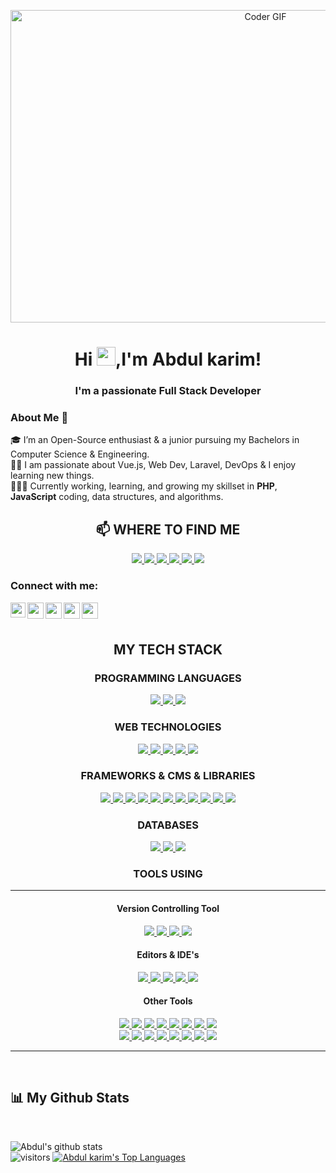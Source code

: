 <p align="center"><img src="https://media.giphy.com/media/gh0RRgkTXedvF0pDc0/giphy.gif" alt="Coder GIF" width="800" height="500"></p>

<h1 align="center">Hi <img src="https://raw.githubusercontent.com/MartinHeinz/MartinHeinz/master/wave.gif" width="30px">,I'm Abdul karim!</h1> 
<h3 align="center">I'm a passionate Full Stack Developer</h3>



### About Me 🚀

🎓 I’m an Open-Source enthusiast & a junior pursuing my Bachelors in Computer Science & Engineering. </br>
👨‍💻  I am passionate about Vue.js, Web Dev, Laravel, DevOps & I enjoy learning new things. </br>
👨🏽‍💻 Currently working, learning, and growing my skillset in **PHP**, **JavaScript** coding, data structures, and algorithms.

<h2 align="center">📫 WHERE TO FIND ME</h2>
<p align="center">
    <a title="Facebook" href="https://facebook.com/">
        <img src="https://img.shields.io/badge/-Abdul%20karim-%233b5998?style=flat-square&logo=Facebook&logoColor=ffffff" />
    </a>
    <a title="LinkedIn" href="https://www.linkedin.com/in/mishajib/">
        <img src="https://img.shields.io/badge/-Abdul%20karim-%230e76a8?style=flat-square&logo=Linkedin&logoColor=ffffff" />
    </a>
    <a title="Twitter" href="https://twitter.com">
        <img src="https://img.shields.io/badge/-Abdul%20karim-%2300acee?style=flat-square&logo=twitter&logoColor=ffffff" />
    </a>
    <a title="Github" href="https://github.com/iamabdulkarim">
        <img src="https://img.shields.io/badge/-Abdul%20karim-%23211F1F?style=flat-square&logo=github" />
    </a>
    <a title="BitBucket" href="https://bitbucket.org/mishajib/">
        <img src="https://img.shields.io/badge/-BitBucket-darkblue?style=flat-square&logo=bitbucket" />
    </a>
    <a title="BitBucket" href="https://bitbucket.org/mishajib/">
        <img src="https://img.shields.io/badge/-Abdul%20karim-%23211F1F?style=flat-square&logo=gmail" />
    </a>

</p>

### Connect with me:


<a href="https://www.linkedin.com/in/abdul-karim/">
  <img align="left" width="24px" src="https://cdn.jsdelivr.net/npm/simple-icons@v3/icons/linkedin.svg"  />
</a>
<a href="https://twitter.com">
  <img align="left" width="26px" src="https://cdn.jsdelivr.net/npm/simple-icons@v3/icons/twitter.svg" />
</a>
<a href="mailto:abdulkarim34.fk@gmail.com">
  <img align="left" width="26px" src="https://cdn.jsdelivr.net/npm/simple-icons@v3/icons/gmail.svg" />
</a>
<a href="https://www.youtube.com">
  <img align="left" width="26px" src="https://cdn.jsdelivr.net/npm/simple-icons@v3/icons/youtube.svg" />
</a>
<a href="http://dev.to">
  <img align="left" width="26px" src="https://cdn.jsdelivr.net/npm/simple-icons@v3/icons/medium.svg" />
</a>

<br />

<br />

<h2 align="center"> MY TECH STACK </h2>

<h3 align="center"> PROGRAMMING LANGUAGES </h3>
<p align="center">
  <a title="PHP" href="https://www.php.net/">
    <img src="https://img.shields.io/badge/PHP-%23777BB4.svg?&style=flat-square&logo=php&logoColor=white"/>
  </a>
  <a title="JavaScript" href="https://www.javascript.com/">
    <img src="https://img.shields.io/badge/JavaScript%20-%23323330.svg?&style=flat-square&logo=javascript&logoColor=%23F7DF1E"/>
  </a>
  <a title="Python" href="https://www.python.org/">
    <img src="https://img.shields.io/badge/Python%20-%2314354C.svg?&style=flat-square&logo=python&logoColor=white"/>
  </a>
  
</p>

<h3 align="center"> WEB TECHNOLOGIES </h3>
<p align="center">
  
<a title="HTML5" href="https://www.w3schools.com/html/default.asp">
  <img src="https://img.shields.io/badge/HTML5%20-%23E34F26.svg?&style=flat-square&logo=html5&logoColor=white"/>
</a>
<a title="CSS3" href="https://www.w3schools.com/css/default.asp">
    <img src="https://img.shields.io/badge/CSS3%20-%231572B6.svg?&style=flat-square&logo=css3&logoColor=white"/>
</a>
<a title="JavaScript" href="https://www.javascript.com/">
    <img src="https://img.shields.io/badge/JavaScript%20-%23323330.svg?&style=flat-square&logo=javascript&logoColor=%23F7DF1E"/>
</a>
<a title="PHP" href="https://www.php.net/">
    <img src="https://img.shields.io/badge/PHP-%23777BB4.svg?&style=flat-square&logo=php&logoColor=white"/>
</a>
<a title="Markdown" href="https://www.markdownguide.org/">
    <img src="https://img.shields.io/badge/Markdown-%23000000.svg?&style=flat-square&logo=markdown&logoColor=white"/>
</a>
  
</p>

<h3 align="center"> FRAMEWORKS & CMS & LIBRARIES </h3>
<p align="center">
    
  <a title="Laravel" href="https://www.laravel.com/">
    <img src="https://img.shields.io/badge/Laravel%20-%23FF2D20.svg?&style=flat-square&logo=laravel&logoColor=white"/>
  </a>
  <a title="Laravel Livewire" href="https://laravel-livewire.com/">
    <img src="https://img.shields.io/badge/Laravel%20Livewire%20-%23FF2D20.svg?&style=flat-square&logo=laravel-livwire&logoColor=white"/>
  </a>
  <a title="CodeIgniter" href="http://codeigniter.com/">
    <img src="http://img.shields.io/badge/-CodeIgniter-%23F7DF1C?style=flat-square&logo=CodeIgniter&logoColor=ffffff&color=%23EE4623" />
  </a>
  <a title="DJango" href="https://www.djangoproject.com/">
    <img src="https://img.shields.io/badge/DJango%20-%23092E20.svg?&style=flat-square&logo=django&logoColor=white"/>
  </a>
  <a title="JQuery" href="https://jquery.com/">
    <img src="https://img.shields.io/badge/JQuery%20-%230769AD.svg?&style=flat-square&logo=jquery&logoColor=white"/>
  </a>
  <a title="Vue.JS" href="https://vuejs.org/">
    <img src="https://img.shields.io/badge/VueJs%20-%2335495e.svg?&style=flat-square&logo=vue.js&logoColor=%234FC08D"/>
  </a>
  <a title="React JS" href="https://reactjs.org/">
    <img src="https://img.shields.io/badge/React-20232A?style=flat-square&logo=react&logoColor=61DAFB"/>
  </a>
   <a title="Alpine JS" href="https://alpinejs.dev/">
    <img src="https://img.shields.io/badge/AlpineJS-8BC0D0?style=flat-square&logo=alpine.js&logoColor=black"/>
  </a>
  <a title="Bootstrap" href="https://getbootstrap.com/">
    <img src="https://img.shields.io/badge/Bootstrap%20-%23563D7C.svg?&style=flat-square&logo=bootstrap&logoColor=white"/>
  </a>
  <a title="Tailwind CSS" href="https://tailwindcss.com/">
    <img src="https://img.shields.io/badge/TailwindCSS%20-%2338B2AC.svg?&style=flat-square&logo=tailwind-css&logoColor=white"/>
  </a>
   <a title="WordPress" href="https://wordpress.org/">
    <img src="https://img.shields.io/badge/WordPress%20-%2321759B.svg?&style=flat-square&logo=wordpress&logoColor=white"/>
  </a>
  
</p>

<h3 align="center"> DATABASES </h3>
<p align="center">
    
  <a title="SQLite" href="https://www.sqlite.org/index.html">
    <img src="https://img.shields.io/badge/SQLite%20-%23003B57.svg?&style=flat-square&logo=sqlite&logoColor=white"/>
  </a>
  <a title="MYSQL" href="https://www.mysql.com/">
    <img src="http://img.shields.io/badge/-MYSQL-%234479A1?style=flat-square&logo=mysql&logoColor=ffffff"/>
  </a>
  <a title="POSTGRESQL" href="https://www.postgresql.org/">
    <img src="https://img.shields.io/badge/PostgreSQL%20-%23336791.svg?&style=flat-square&logo=postgresql&logoColor=white"/>
  </a>
  
</p>

<h3 align="center"> TOOLS USING </h3>
<hr/>
<h4 align="center"> Version Controlling Tool </h4>
<p align="center">

  <a title="Git" href="https://git-scm.com/">
    <img src="https://img.shields.io/badge/Git%20-%23F05033.svg?&style=flat-square&logo=git&logoColor=white"/>
  </a>
  <a title="Github" href="https://github.com/mishajib">
    <img src="https://img.shields.io/badge/Github%20-%23121011.svg?&style=flat-square&logo=github&logoColor=white"/>
  </a>
  <a title="BitBucket" href="https://bitbucket.org/mishajib/">
    <img src="https://img.shields.io/badge/Bitbucket%20-%230047B3.svg?&style=flat-square&logo=bitbucket&logoColor=white"/>
  </a>
  <a title="GitLab" href="https://gitlab.com/mishajib">
    <img src="https://img.shields.io/badge/Gitlab%20-%23181717.svg?&style=flat-square&logo=gitlab&logoColor=white"/>
  </a>  
</p>

<h4 align="center"> Editors & <span title="Intergrated Development Environment">IDE</span>'s </h4>

<p align="center">
    
  <a title="VsCode" href="https://code.visualstudio.com/">
    <img src="https://img.shields.io/badge/-VSCode-%23007ACC?style=flat-square&logo=visual-studio-code" />
  </a>
  <a title="PHPSTORM" href="https://www.jetbrains.com/phpstorm/">
    <img src="https://img.shields.io/badge/-PhpStorm-%239250f5?style=flat-square&logo=phpstorm" />
  </a>
  <a title="PyCharm" href="https://www.jetbrains.com/pycharm/">
    <img src="https://img.shields.io/badge/-PyCharm-%23000000?style=flat-square&logo=pycharm" />
  </a>
  <a title="Sublime Text" href="https://www.sublimetext.com/">
    <img src="https://img.shields.io/badge/-Sublime%20Text-%23FF9800?style=flat-square&logo=sublime-text&logoColor=white" />
  </a>
  <a title="Atom" href="https://atom.io/">
    <img src="https://img.shields.io/badge/-Atom%20-%2366595C?style=flat-square&logo=atom" />
  </a>
    
</p>

<h4 align="center"> Other Tools </h4>

<p align="center">
    
  <a title="Beautiful Soup" href="https://pypi.org/project/beautifulsoup4/">
    <img src="https://img.shields.io/badge/Beautiful%20Soup-%235D87BF.svg?&style=flat-square&logo=beautiful-soup&logoColor=ffffff" />
  </a>
  <a title="Pandas" href="https://pandas.pydata.org/">
    <img src="https://img.shields.io/badge/-Pandas-%23150458?style=flat-square&logo=pandas&logoColor=ffffff" />
  </a>
  <a title="Selenium" href="https://selenium-python.readthedocs.io/">
    <img src="https://img.shields.io/badge/-Selenium-%23006567?style=flat-square&logo=selenium&logoColor=ffffff" />
  </a>
  <a title="Netlify" href="https://www.netlify.com/">
    <img src="https://img.shields.io/badge/-Netlify-%2300C7B7?style=flat-square&logo=netlify&logoColor=ffffff" />
  </a>
  <a title="WebPack" href="https://webpack.js.org/">
    <img src="https://img.shields.io/badge/Webpack%20-%238DD6F9.svg?&style=flat-square&logo=webpack&logoColor=black" />
  </a>
  <a title="ESLint" href="https://eslint.org/">
    <img src="https://img.shields.io/badge/-ESLint-%234B32C3?style=flat-square&logo=eslint" />
  </a>
  <a title="Adobe PhotoShop" href="https://www.adobe.com/products/photoshop.html">
    <img src="https://img.shields.io/badge/Adobe%20Photoshop%20-%2331A8FF.svg?&style=flat-square&logo=adobe%20photoshop&logoColor=white"/>
  </a>
  <a title="Adobe Illustrator" href="https://www.adobe.com/products/photoshop.html">
    <img src="https://img.shields.io/badge/Adobe%20Illustrator%20-%23FF9A00.svg?&style=flat-square&logo=adobe%20illustrator&logoColor=white"/>
  </a>
  <br/>
  <a title="Wordpress WooCommerce Plugin" href="https://woocommerce.com/">
    <img src="https://img.shields.io/badge/WooCommerce%20-%2396588A.svg?&style=flat-square&logo=woocommerce&logoColor=white"/>
  </a>
  <a title="Wordpress Yoast Seo Plugin" href="https://yoast.com/">
    <img src="https://img.shields.io/badge/Yoast%20-%23A4286A.svg?&style=flat-square&logo=yoast&logoColor=white"/>
  </a>
  <a title="Wordpress Rocket (Speed Optimization Plugin)" href="https://wp-rocket.me/">
    <img src="https://img.shields.io/badge/WP%20Rocket-%23F56640.svg?&style=flat-square&logo=wp-rocket&logoColor=white"/>
  </a>
  <a title="The World Wide Web Consortium (W3C)" href="https://www.w3.org/">
    <img src="https://img.shields.io/badge/W3C-%23005A9C.svg?&style=flat-square&logo=w3c&logoColor=white"/>
  </a>
  <a title="APACHE (Web Server)" href="https://www.apache.org/">
    <img src="https://img.shields.io/badge/Apache-%23D22128.svg?&style=flat-square&logo=apache&logoColor=white"/>
  </a>
  <a title="NGINX (Web Server)" href="https://www.nginx.com/">
    <img src="https://img.shields.io/badge/Nginx-%23269539.svg?&style=flat-square&logo=nginx&logoColor=white"/>
  </a>
  <a title="XAMPP" href="https://www.apachefriends.org/download.html">
    <img src="https://img.shields.io/badge/XAMPP-%23FB7A24.svg?&style=flat-square&logo=xampp&logoColor=white"/>
  </a>
  <a title="Trello" href="https://trello.com/">
    <img src="https://img.shields.io/badge/Trello-%230079BF.svg?&style=flat-square&logo=trello&logoColor=white"/>
  </a>
  
</p>
<hr/>

<br />



## 📊 My Github Stats
 <br/>
  

  ![Abdul's github stats](https://github-readme-stats.vercel.app/api?username=iamabdulkarim&show_icons=true&hide_border=true)
<br />
![visitors](https://visitor-badge.laobi.icu/badge?page_id=iamabdulkarim.iamabdulkarim)
<a href="https://github.com/iamabdulkarim/github-readme-stats"><img alt="Abdul karim's Top Languages" src="https://github-readme-stats.vercel.app/api/top-langs/?username=iamabdulkarim&langs_count=8&count_private=true&layout=compact&theme=react&hide_border=true&bg_color=0D1117" /></a>
<br/>


<br />



[website]: https://github.com/iamabdulkarim/iamabdulkarim
[course]: https://github.com/iamabdulkarim/iamabdulkarim
[twitter]: https://twitter.com/fahadkarim555
[youtube]: https://youtube.com
[instagram]: https://instagram.com/codeSTACKr
[linkedin]: https://www.linkedin.com/in/abdul-karim-b05200150
[webdevplaylist]: https://github.com/iamabdulkarim/iamabdulkarim
[jsplaylist]: https://github.com/iamabdulkarim/iamabdulkarim
[cssplaylist]: https://github.com/iamabdulkarim/iamabdulkarim
[vueplaylist]: https://github.com/iamabdulkarim/iamabdulkarim
